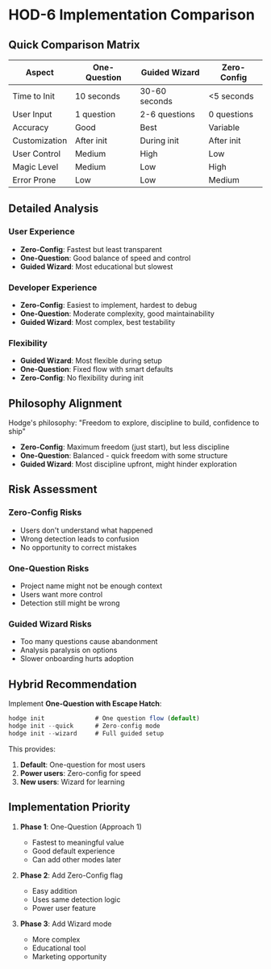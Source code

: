 # HOD-6 Implementation Comparison

## Quick Comparison Matrix

| Aspect | One-Question | Guided Wizard | Zero-Config |
|--------|--------------|---------------|-------------|
| Time to Init | 10 seconds | 30-60 seconds | <5 seconds |
| User Input | 1 question | 2-6 questions | 0 questions |
| Accuracy | Good | Best | Variable |
| Customization | After init | During init | After init |
| User Control | Medium | High | Low |
| Magic Level | Medium | Low | High |
| Error Prone | Low | Low | Medium |

## Detailed Analysis

### User Experience
- **Zero-Config**: Fastest but least transparent
- **One-Question**: Good balance of speed and control
- **Guided Wizard**: Most educational but slowest

### Developer Experience
- **Zero-Config**: Easiest to implement, hardest to debug
- **One-Question**: Moderate complexity, good maintainability
- **Guided Wizard**: Most complex, best testability

### Flexibility
- **Guided Wizard**: Most flexible during setup
- **One-Question**: Fixed flow with smart defaults
- **Zero-Config**: No flexibility during init

## Philosophy Alignment

Hodge's philosophy: "Freedom to explore, discipline to build, confidence to ship"

- **Zero-Config**: Maximum freedom (just start), but less discipline
- **One-Question**: Balanced - quick freedom with some structure
- **Guided Wizard**: Most discipline upfront, might hinder exploration

## Risk Assessment

### Zero-Config Risks
- Users don't understand what happened
- Wrong detection leads to confusion
- No opportunity to correct mistakes

### One-Question Risks
- Project name might not be enough context
- Users want more control
- Detection still might be wrong

### Guided Wizard Risks
- Too many questions cause abandonment
- Analysis paralysis on options
- Slower onboarding hurts adoption

## Hybrid Recommendation

Implement **One-Question with Escape Hatch**:

```typescript
hodge init              # One question flow (default)
hodge init --quick      # Zero-config mode
hodge init --wizard     # Full guided setup
```

This provides:
1. **Default**: One-question for most users
2. **Power users**: Zero-config for speed
3. **New users**: Wizard for learning

## Implementation Priority

1. **Phase 1**: One-Question (Approach 1)
   - Fastest to meaningful value
   - Good default experience
   - Can add other modes later

2. **Phase 2**: Add Zero-Config flag
   - Easy addition
   - Uses same detection logic
   - Power user feature

3. **Phase 3**: Add Wizard mode
   - More complex
   - Educational tool
   - Marketing opportunity